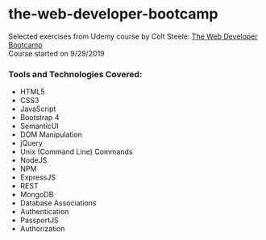 # the-web-developer-bootcamp
Selected exercises from Udemy course by Colt Steele: <a href="https://www.udemy.com/course/the-web-developer-bootcamp/">The Web Developer Bootcamp</a>
<br>
Course started on 9/29/2019

### Tools and Technologies Covered:
<ul>
  <li>HTML5</li>
  <li>CSS3</li>
  <li>JavaScript</li>
  <li>Bootstrap 4</li>
  <li>SemanticUI</li>
  <li>DOM Manipulation</li>
  <li>jQuery</li>
  <li>Unix (Command Line) Commands</li>
  <li>NodeJS</li>
  <li>NPM</li>
  <li>ExpressJS</li>
  <li>REST</li>
  <li>MongoDB</li>
  <li>Database Associations</li>
  <li>Authentication</li>
  <li>PassportJS</li>
  <li>Authorization</li>
</ul>
